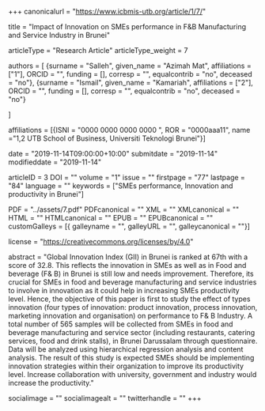 +++
canonicalurl = "https://www.icbmis-utb.org/article/1/7/"

title = "Impact of Innovation on SMEs performance in F&B Manufacturing and Service Industry in Brunei"

articleType = "Research Article"
articleType_weight = 7

authors = [
  {surname = "Salleh",  given_name = "Azimah Mat",  affiliations = ["1"],  ORCID = "", funding = [], corresp = "", equalcontrib = "no", deceased = "no"},
  {surname = "Ismail",  given_name = "Kamariah",  affiliations = ["2"],  ORCID = "", funding = [], corresp = "", equalcontrib = "no", deceased = "no"}
  
]

affiliations = [{ISNI = "0000 0000 0000 0000 ", ROR = "0000aaa11", name ="1,2 UTB School of Business, Universiti Teknologi Brunei"}]


date = "2019-11-14T09:00:00+10:00"
submitdate = "2019-11-14"
modifieddate = "2019-11-14"

articleID = 3
DOI = ""
volume = "1"
issue = ""
firstpage = "77"
lastpage = "84"
language = ""
keywords = ["SMEs performance, Innovation and productivity in Brunei"]


PDF = "../assets/7.pdf"
PDFcanonical = ""
XML = ""
XMLcanonical = ""
HTML = ""
HTMLcanonical = ""
EPUB = ""
EPUBcanonical = ""
customGalleys = [{ galleyname = "", galleyURL = "", galleycanonical = ""}]

license = "https://creativecommons.org/licenses/by/4.0"

abstract = "Global Innovation Index (GII) in Brunei is ranked at 67th with a score of 32.8. This reflects the innovation in SMEs as well as in Food and beverage (F& B) in Brunei is still low and needs improvement. Therefore, its crucial for SMEs in food and beverage manufacturing and service industries to involve in innovation as it could help in increasing SMEs productivity level. Hence, the objective of this paper is first to study the effect of types innovation (four types of innovation: product innovation, process innovation, marketing innovation and organisation) on performance to F& B Industry. A total number of 565 samples will be collected from SMEs in food and beverage manufacturing and service sector (including restaurants, catering services, food and drink stalls), in Brunei Darussalam through questionnaire. Data will be analyzed using hierarchical regression analysis and content analysis. The result of this study is expected SMEs should be implementing innovation strategies within their organization to improve its productivity level. Increase collaboration with university, government and industry would increase the productivity."


socialimage = ""
socialimagealt = ""
twitterhandle = ""
+++


